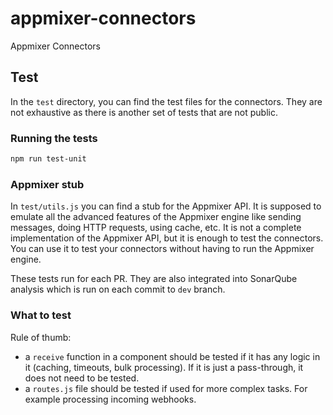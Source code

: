 # appmixer-connectors 
Appmixer Connectors

## Test
In the `test` directory, you can find the test files for the connectors. They are not exhaustive as there is another set of tests that are not public.

### Running the tests
```sh
npm run test-unit
```

### Appmixer stub
In `test/utils.js` you can find a stub for the Appmixer API. It is supposed to emulate all the advanced features of the Appmixer engine like sending messages, doing HTTP requests, using cache, etc. It is not a complete implementation of the Appmixer API, but it is enough to test the connectors. You can use it to test your connectors without having to run the Appmixer engine.

These tests run for each PR. They are also integrated into SonarQube analysis which is run on each commit to `dev` branch.

### What to test
Rule of thumb:
- a `receive` function in a component should be tested if it has any logic in it (caching, timeouts, bulk processing). If it is just a pass-through, it does not need to be tested.
- a `routes.js` file should be tested if used for more complex tasks. For example processing incoming webhooks.
